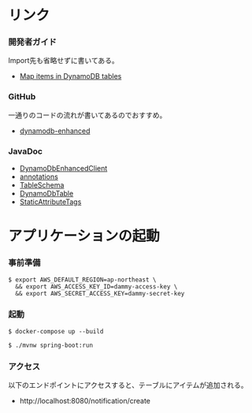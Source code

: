 # リンク

### 開発者ガイド

Import先も省略せずに書いてある。

- [Map items in DynamoDB tables](https://docs.aws.amazon.com/sdk-for-java/latest/developer-guide/examples-dynamodb-enhanced.html)

### GitHub

一通りのコードの流れが書いてあるのでおすすめ。

- [dynamodb-enhanced](https://github.com/aws/aws-sdk-java-v2/tree/master/services-custom/dynamodb-enhanced)

### JavaDoc

- [DynamoDbEnhancedClient](https://sdk.amazonaws.com/java/api/latest/software/amazon/awssdk/enhanced/dynamodb/DynamoDbEnhancedClient.html)
- [annotations](https://sdk.amazonaws.com/java/api/latest/software/amazon/awssdk/enhanced/dynamodb/mapper/annotations/package-summary.html)
- [TableSchema](https://sdk.amazonaws.com/java/api/latest/software/amazon/awssdk/enhanced/dynamodb/TableSchema.html)
- [DynamoDbTable](https://sdk.amazonaws.com/java/api/latest/software/amazon/awssdk/enhanced/dynamodb/DynamoDbTable.html)
- [StaticAttributeTags](https://sdk.amazonaws.com/java/api/latest/software/amazon/awssdk/enhanced/dynamodb/mapper/StaticAttributeTags.html)

# アプリケーションの起動

### 事前準備

```shell
$ export AWS_DEFAULT_REGION=ap-northeast \
  && export AWS_ACCESS_KEY_ID=dammy-access-key \
  && export AWS_SECRET_ACCESS_KEY=dammy-secret-key
```

### 起動

```shell
$ docker-compose up --build

$ ./mvnw spring-boot:run

```

### アクセス

以下のエンドポイントにアクセスすると、テーブルにアイテムが追加される。

- http://localhost:8080/notification/create
